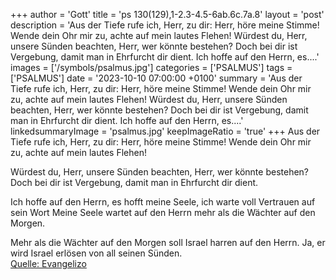 +++
author = 'Gott'
title = 'ps 130(129),1-2.3-4.5-6ab.6c.7a.8'
layout = 'post'
description = 'Aus der Tiefe rufe ich, Herr, zu dir: Herr, höre meine Stimme! Wende dein Ohr mir zu, achte auf mein lautes Flehen!  Würdest du, Herr, unsere Sünden beachten, Herr, wer könnte bestehen? Doch bei dir ist Vergebung, damit man in Ehrfurcht dir dient.  Ich hoffe auf den Herrn, es....'
images = ['/symbols/psalmus.jpg']
categories = ['PSALMUS']
tags = ['PSALMUS']
date = '2023-10-10 07:00:00 +0100'
summary = 'Aus der Tiefe rufe ich, Herr, zu dir: Herr, höre meine Stimme! Wende dein Ohr mir zu, achte auf mein lautes Flehen!  Würdest du, Herr, unsere Sünden beachten, Herr, wer könnte bestehen? Doch bei dir ist Vergebung, damit man in Ehrfurcht dir dient.  Ich hoffe auf den Herrn, es....'
linkedsummaryImage = 'psalmus.jpg'
keepImageRatio = 'true'
+++
Aus der Tiefe rufe ich, Herr, zu dir:
Herr, höre meine Stimme!
Wende dein Ohr mir zu,
achte auf mein lautes Flehen!

Würdest du, Herr, unsere Sünden beachten,
Herr, wer könnte bestehen?
Doch bei dir ist Vergebung,
damit man in Ehrfurcht dir dient.

Ich hoffe auf den Herrn, es hofft meine Seele,
ich warte voll Vertrauen auf sein Wort
Meine Seele wartet auf den Herrn
mehr als die Wächter auf den Morgen.<!--more-->

Mehr als die Wächter auf den Morgen
soll Israel harren auf den Herrn.
Ja, er wird Israel erlösen
von all seinen Sünden.<br> [Quelle: Evangelizo](https://evangeliumtagfuertag.org/DE/gospel)